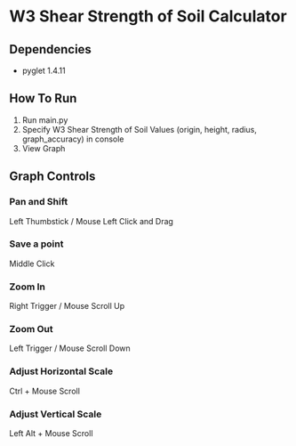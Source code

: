 # W3 Shear Strength of Soil Calculator

## Dependencies
- pyglet 1.4.11

## How To Run
1. Run main.py
2. Specify W3 Shear Strength of Soil Values (origin, height, radius, graph_accuracy) in console
3. View Graph

## Graph Controls
### Pan and Shift
Left Thumbstick / Mouse Left Click and Drag

### Save a point
Middle Click

### Zoom In
Right Trigger / Mouse Scroll Up

### Zoom Out
Left Trigger / Mouse Scroll Down

### Adjust Horizontal Scale
Ctrl + Mouse Scroll

### Adjust Vertical Scale
Left Alt + Mouse Scroll

